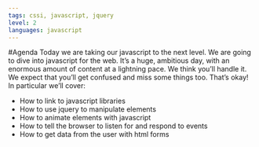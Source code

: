 ```yaml
---
tags: cssi, javascript, jquery
level: 2
languages: javascript
---
```

#Agenda
Today we are taking our javascript to the next level. We are going to dive into javascript for the web. It’s a huge, ambitious day, with an enormous amount of content at a lightning pace. We think you’ll handle it. We expect that you’ll get confused and miss some things too. That’s okay!
In particular we’ll cover:
+ How to link to javascript libraries
+ How to use jquery to manipulate elements
+ How to animate elements with javascript
+ How to tell the browser to listen for and respond to events
+ How to get data from the user with html forms
